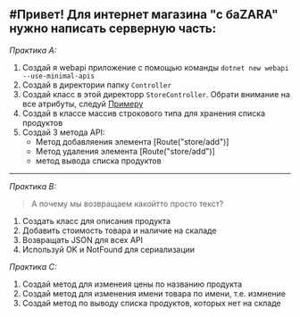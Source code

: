 #Привет! Для интернет магазина "с баZARA" нужно написать серверную часть: 
---
*Практика A:*

1. Создай я  webapi приложение с помощью команды  ``dotnet new webapi --use-minimal-apis``
2. Создай в директории папку  `Controller`
3. Создай класс в этой директорр `StoreController`. Обрати внимание на все атрибуты, следуй [Примеру](https://github.com/alkihuri/ShiftPuzzle.Backend.Base/tree/main/Course/lesson15/Example)
4. Создай в классе массив строкового типа для хранения списка продуктов 
5. Cоздай 3 метода API:
    - Метод добавляения элемента [Route("store/add")]
    - Метод удаления элемента [Route("store/add")] 
    - метод вывода списка продуктов
    
---
*Практика B:*

>А почему мы возвращаем какойтто просто текст?

1. Создать класс для описания продукта 
2. Добавить стоимость товара и наличие на скаладе
3. Возвращать  JSON для всех API
4. Используй OK и NotFound для сериализации 


*Практика C:*

1. Создай метод для изменеия цены по названию продукта
2. Создай метод для изменения имени товара по имени, т.е. измнение 
3. Cоздай метод по выводу списка продуктов, которых нет на складе